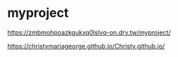 # myproject
https://zmbmohpoazkgukxq0lslvq-on.drv.tw/myproject/


 https://christymariageorge.github.io/Christy.github.io/
